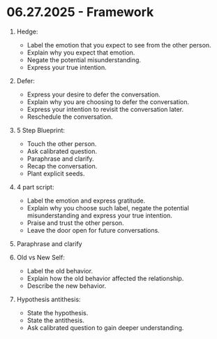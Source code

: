 # 06.27.2025 - Framework

1. Hedge:
    - Label the emotion that you expect to see from the other person.
    - Explain why you expect that emotion.
    - Negate the potential misunderstanding.
    - Express your true intention.

2. Defer:
    - Express your desire to defer the conversation.
    - Explain why you are choosing to defer the conversation.
    - Express your intention to revisit the conversation later.
    - Reschedule the conversation.

3. 5 Step Blueprint:
    - Touch the other person.
    - Ask calibrated question.
    - Paraphrase and clarify.
    - Recap the conversation.
    - Plant explicit seeds.

4. 4 part script:
    - Label the emotion and express gratitude.
    - Explain why you choose such label, negate the potential misunderstanding and express your true intention.
    - Praise and trust the other person.
    - Leave the door open for future conversations.

5. Paraphrase and clarify

6. Old vs New Self:
    - Label the old behavior.
    - Explain how the old behavior affected the relationship.
    - Describe the new behavior.

7. Hypothesis antithesis:
    - State the hypothesis.
    - State the antithesis.
    - Ask calibrated question to gain deeper understanding.
